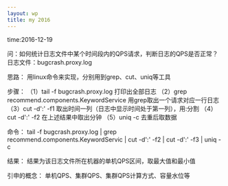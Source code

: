 ```yaml
---
layout: wp
title: my 2016
---
```


time:2016-12-19

问：如何统计日志文件中某个时间段内的QPS请求，判断日志的QPS是否正常？日志文件：bugcrash.proxy.log

思路：
用linux命令来实现，分别用到grep、cut、uniq等工具

步骤：
（1）tail -f bugcrash.proxy.log 打印出全部日志 
（2）grep recommend.components.KeywordService 用grep取出一个请求对应一行日志
（3）cut -d':' -f1 取出时间一列（日志中显示时间处于第一列），用:分割
（4）cut -d':' -f2 在上述结果中取出分钟
（5）uniq -c 去重后取数据

命令：
tail -f bugcrash.proxy.log | grep recommend.components.KeywordServic | cut -d':' -f2 | cut -d':' -f3 | uniq -c

结果：
结果为该日志文件所在机器的单机QPS区间，取最大值和最小值

引申的概念：
单机QPS、集群QPS、集群QPS计算方式、容量水位等
